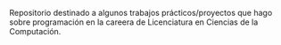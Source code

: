 Repositorio destinado a algunos trabajos prácticos/proyectos que hago sobre programación en la careera de Licenciatura en Ciencias de la Computación. 
